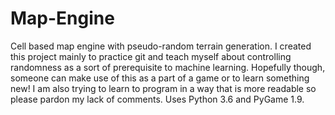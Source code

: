 # Map-Engine
Cell based map engine with pseudo-random terrain generation. I created this project mainly to practice git and teach myself about controlling randomness as a sort of prerequisite to machine learning. Hopefully though, someone can make use of this as a part of a game or to learn something new! I am also trying to learn to program in a way that is more readable so please pardon my lack of comments. Uses Python 3.6 and PyGame 1.9. 
